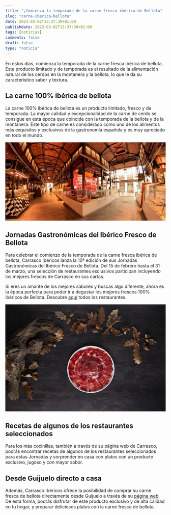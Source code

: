 ```yaml
---
title: "¡Comienza la temporada de la carne fresca ibérica de Bellota"
slug: "carne-iberica-bellota"
date: 2023-03-02T13:37:39+01:00
publishdate: 2023-03-02T13:37:39+01:00
tags: [noticias]
comments: false
draft: false
type: "noticia"
---
```


En estos días, comienza la temporada de la carne fresca ibérica de bellota. Este producto limitado y de temporada es el resultado de la alimentación natural de los cerdos en la montanera y la bellota, lo que le da su característico sabor y textura.

## La carne 100% ibérica de bellota

La carne 100% ibérica de bellota es un producto limitado, fresco y de temporada. La mayor calidad y excepcionalidad de la carne de cerdo se consigue en esta época que coincide con la temporada de la bellota y de la montanera. Este tipo de carne es considerado como uno de los alimentos más exquisitos y exclusivos de la gastronomía española y es muy apreciado en todo el mundo.

![Puesto San Miguel](Images/puesto-san-miguel.jpg)

## Jornadas Gastronómicas del Ibérico Fresco de Bellota

Para celebrar el comienzo de la temporada de la carne fresca ibérica de bellota, Carrasco Ibéricos lanza la 10ª edición de sus Jornadas Gastronómicas del Ibérico Fresco de Bellota. Del 15 de febrero hasta el 31 de marzo, una selección de restaurantes exclusivos participan incluyendo los mejores frescos de Carrasco en sus cartas.

Si eres un amante de los mejores sabores y buscas algo diferente, ahora es la época perfecta para poder ir a degustar los mejores frescos 100% ibéricos de Bellota. Descubre [aquí](https://carrascoibericos.com/donde-comer-carnes-ibericas-carrasco/) todos los restaurantes.

![Jamón](Images/jamon.jpg)

## Recetas de algunos de los restaurantes seleccionados

Para los más cocinillas, también a través de su página web de Carrasco, podrás encontrar recetas de algunos de los restaurantes seleccionados para estas Jornadas y sorprender en casa con platos con un producto exclusivo, jugoso y con mayor sabor.

## Desde Guijuelo directo a casa

Además, Carrasco Ibéricos ofrece la posibilidad de comprar su carne fresca de bellota directamente desde Guijuelo a través de su [página web](https://carrascoibericos.com/tienda/carnes-ibericas/). De esta forma, podrás disfrutar de este producto exclusivo y de alta calidad en tu hogar, y preparar deliciosos platos con la carne fresca de bellota.
